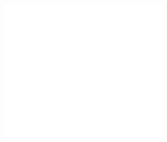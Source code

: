 <center>
<a href="#"><img src="./asset/svg/00.svg" width="852" height="426" alt="css-in-readme"></a>
</center>

